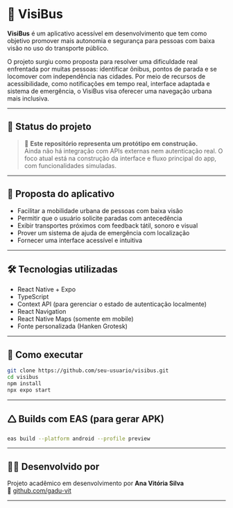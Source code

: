 # 🚌 VisiBus

**VisiBus** é um aplicativo acessível em desenvolvimento que tem como objetivo promover mais autonomia e segurança para pessoas com baixa visão no uso do transporte público.

O projeto surgiu como proposta para resolver uma dificuldade real enfrentada por muitas pessoas: identificar ônibus, pontos de parada e se locomover com independência nas cidades. Por meio de recursos de acessibilidade, como notificações em tempo real, interface adaptada e sistema de emergência, o VisiBus visa oferecer uma navegação urbana mais inclusiva.

---

## 📌 Status do projeto

> 🔧 **Este repositório representa um protótipo em construção.**  
Ainda não há integração com APIs externas nem autenticação real. O foco atual está na construção da interface e fluxo principal do app, com funcionalidades simuladas.

---

## 🌟 Proposta do aplicativo

- Facilitar a mobilidade urbana de pessoas com baixa visão
- Permitir que o usuário solicite paradas com antecedência
- Exibir transportes próximos com feedback tátil, sonoro e visual
- Prover um sistema de ajuda de emergência com localização
- Fornecer uma interface acessível e intuitiva

---

## 🛠️ Tecnologias utilizadas

- React Native + Expo
- TypeScript
- Context API (para gerenciar o estado de autenticação localmente)
- React Navigation
- React Native Maps (somente em mobile)
- Fonte personalizada (Hanken Grotesk)

---

## 🚀 Como executar

```bash
git clone https://github.com/seu-usuario/visibus.git
cd visibus
npm install
npx expo start
```

---

## 🛆 Builds com EAS (para gerar APK)

```bash
eas build --platform android --profile preview
```

---

## 👩‍💼 Desenvolvido por

Projeto acadêmico em desenvolvimento por **Ana Vitória Silva**  
🔗 [github.com/gadu-vit](https://github.com/gadu-vit)

---

